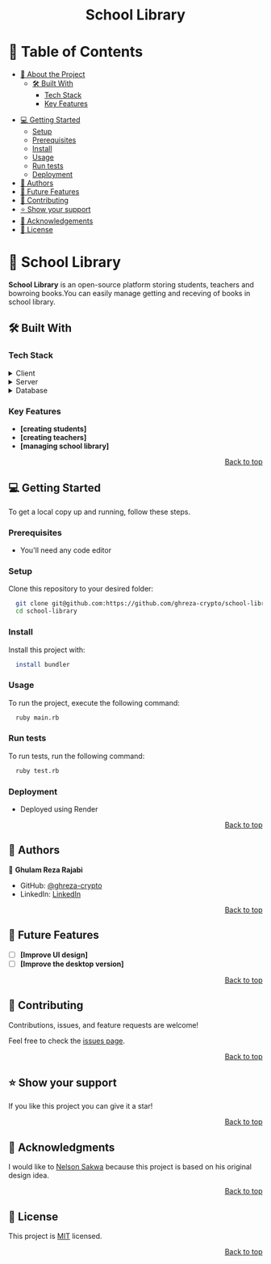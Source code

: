 <a name="readme-top"></a>

<div align="center">

  <h1><b>School Library</b></h1>

</div>

<!-- TABLE OF CONTENTS -->

# 📗 Table of Contents

- [📖 About the Project](#about-project)
  - [🛠 Built With](#built-with)
    - [Tech Stack](#tech-stack)
    - [Key Features](#key-features)
<!-- - [🚀 Live Demo](#live-demo) -->
- [💻 Getting Started](#getting-started)
  - [Setup](#setup)
  - [Prerequisites](#prerequisites)
  - [Install](#install)
  - [Usage](#usage)
  - [Run tests](#run-tests)
  - [Deployment](#deployment)
- [👥 Authors](#authors)
- [🔭 Future Features](#future-features)
- [🤝 Contributing](#contributing)
- [⭐️ Show your support](#support)
- [🙏 Acknowledgements](#acknowledgements)
- [📝 License](#license)

<!-- PROJECT DESCRIPTION -->

# 📖 School Library <a name="about-project"></a>

**School Library** is an open-source platform storing students, teachers and bowroing books.You can easily manage getting and receving of books in school library.

## 🛠 Built With <a name="built-with"></a>

### Tech Stack <a name="tech-stack"></a>


<details>
  <summary>Client</summary>
  <ul>
    <li>HTML</li>
    <li>CSS/SASS</li>
    <li>JavaScript</li>
  </ul>
</details>

<details>
  <summary>Server</summary>
  <ul>
    <li>Render</li>
    <li>Ruby</li>
   
  </ul>
</details>

<details>
<summary>Database</summary>
  <ul>
    <li>Postgresql</li>
  </ul>
</details>

<!-- Features -->

### Key Features <a name="key-features"></a>

- **[creating students]**
- **[creating teachers]**
- **[managing school library]**

<p align="right"><a href="#readme-top">Back to top</a></p>

<!-- LIVE DEMO -->

<!-- ## 🚀 Live Demo <a name="live-demo"></a> -->

<!-- (under work) -->

<!-- <p align="right"><a href="#readme-top">Back to top</a></p> -->

<!-- GETTING STARTED -->

## 💻 Getting Started <a name="getting-started"></a>

To get a local copy up and running, follow these steps.

### Prerequisites

- You'll need any code editor 

### Setup

Clone this repository to your desired folder:

```sh
  git clone git@github.com:https://github.com/ghreza-crypto/school-library.git
  cd school-library 
```

### Install

Install this project with:

```sh
  install bundler
```

### Usage

To run the project, execute the following command:

```sh
  ruby main.rb
```

### Run tests

To run tests, run the following command:

```sh
  ruby test.rb
```

### Deployment

- Deployed using Render

<p align="right"><a href="#readme-top">Back to top</a></p>

<!-- AUTHORS -->

## 👥 Authors <a name="authors"></a>


👤 **Ghulam Reza Rajabi**

- GitHub: [@ghreza-crypto](github.com/ghreza-crypto)
- LinkedIn: [LinkedIn](linkedin.com/in/ghulam-reza-rajabi)

<p align="right"><a href="#readme-top">Back to top</a></p>

## 🔭 Future Features <a name="future-features"></a>

- [ ] **[Improve UI design]**
- [ ] **[Improve the desktop version]**

<p align="right"><a href="#readme-top">Back to top</a></p>

<!-- CONTRIBUTING -->

## 🤝 Contributing <a name="contributing"></a>

Contributions, issues, and feature requests are welcome!

Feel free to check the [issues page](../../issues/).

<p align="right"><a href="#readme-top">Back to top</a></p>

<!-- SUPPORT -->

## ⭐️ Show your support <a name="support"></a>

If you like this project you can give it a star!

<p align="right"><a href="#readme-top">Back to top</a></p>

<!-- ACKNOWLEDGEMENTS -->

## 🙏 Acknowledgments <a name="acknowledgements"></a>

I would like to [Nelson Sakwa](https://www.behance.net/sakwadesignstudio) because this project is based on his original design idea.

<p align="right"><a href="#readme-top">Back to top</a></p>

<!-- FAQ (optional) -->

## 📝 License <a name="license"></a>

This project is [MIT](./LICENSE) licensed.

<p align="right"><a href="#readme-top">Back to top</a></p>